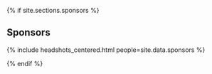 
{% if site.sections.sponsors %}

<a class="anchor" id="sponsors"></a>

## Sponsors

{% include headshots_centered.html people=site.data.sponsors %}

{% endif %}

